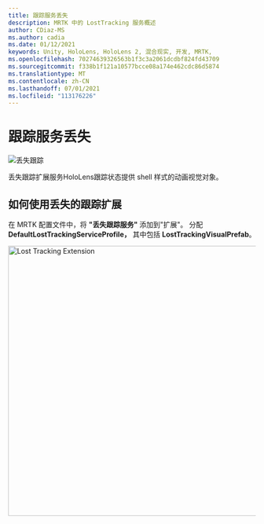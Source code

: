 ```yaml
---
title: 跟踪服务丢失
description: MRTK 中的 LostTracking 服务概述
author: CDiaz-MS
ms.author: cadia
ms.date: 01/12/2021
keywords: Unity, HoloLens, HoloLens 2, 混合现实, 开发, MRTK,
ms.openlocfilehash: 70274639326563b1f3c3a2061dcdbf824fd43709
ms.sourcegitcommit: f338b1f121a10577bcce08a174e462cdc86d5874
ms.translationtype: MT
ms.contentlocale: zh-CN
ms.lasthandoff: 07/01/2021
ms.locfileid: "113176226"
---
```

# <a name="lost-tracking-service"></a>跟踪服务丢失

![丢失跟踪](../images/lost-tracking/LostTrackingVisualization.jpg)

丢失跟踪扩展服务HoloLens跟踪状态提供 shell 样式的动画视觉对象。

## <a name="how-to-use-lost-tracking-extensions"></a>如何使用丢失的跟踪扩展

在 MRTK 配置文件中，将 **"丢失跟踪服务"** 添加到"扩展"。 分配 **DefaultLostTrackingServiceProfile，** 其中包括 **LostTrackingVisualPrefab**。

<img src="../images/lost-tracking/LostTracking_Extensions.png" width="550" alt="Lost Tracking Extension">
